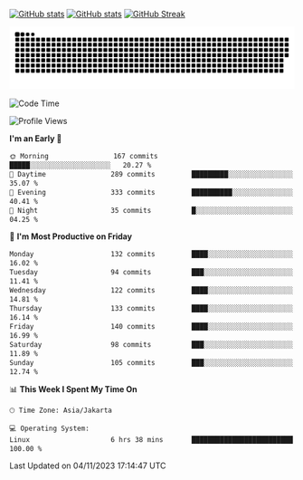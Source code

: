 [![GitHub stats](https://github-readme-stats.vercel.app/api?username=aurelioklv&card_width=500&show_icons=true&rank_icon=github&theme=solarized-dark#gh-dark-mode-only)](https://github.com/anuraghazra/github-readme-stats#gh-dark-mode-only)
[![GitHub stats](https://github-readme-stats.vercel.app/api?username=aurelioklv&card_width=500&show_icons=true&rank_icon=github&theme=buefy#gh-light-mode-only)](https://github.com/anuraghazra/github-readme-stats#gh-light-mode-only)
[![GitHub Streak](https://streak-stats.demolab.com/?user=aurelioklv&card_width=336&theme=solarized-dark)](https://git.io/streak-stats)

<picture>
  <source media="(prefers-color-scheme: dark)" srcset="https://raw.githubusercontent.com/aurelioklv/aurelioklv/snake-output/github-contribution-grid-snake-dark.svg">
  <source media="(prefers-color-scheme: light)" srcset="https://raw.githubusercontent.com/aurelioklv/aurelioklv/snake-output/github-contribution-grid-snake.svg">
  <img alt="github contribution grid snake animation" src="https://raw.githubusercontent.com/aurelioklv/aurelioklv/snake-output/github-contribution-grid-snake.svg">
</picture>

<!--START_SECTION:waka-->
![Code Time](http://img.shields.io/badge/Code%20Time-232%20hrs%2021%20mins-blue)

![Profile Views](http://img.shields.io/badge/Profile%20Views-71-blue)

**I'm an Early 🐤** 

```text
🌞 Morning                167 commits         █████░░░░░░░░░░░░░░░░░░░░   20.27 % 
🌆 Daytime                289 commits         █████████░░░░░░░░░░░░░░░░   35.07 % 
🌃 Evening                333 commits         ██████████░░░░░░░░░░░░░░░   40.41 % 
🌙 Night                  35 commits          █░░░░░░░░░░░░░░░░░░░░░░░░   04.25 % 
```
📅 **I'm Most Productive on Friday** 

```text
Monday                   132 commits         ████░░░░░░░░░░░░░░░░░░░░░   16.02 % 
Tuesday                  94 commits          ███░░░░░░░░░░░░░░░░░░░░░░   11.41 % 
Wednesday                122 commits         ████░░░░░░░░░░░░░░░░░░░░░   14.81 % 
Thursday                 133 commits         ████░░░░░░░░░░░░░░░░░░░░░   16.14 % 
Friday                   140 commits         ████░░░░░░░░░░░░░░░░░░░░░   16.99 % 
Saturday                 98 commits          ███░░░░░░░░░░░░░░░░░░░░░░   11.89 % 
Sunday                   105 commits         ███░░░░░░░░░░░░░░░░░░░░░░   12.74 % 
```


📊 **This Week I Spent My Time On** 

```text
🕑︎ Time Zone: Asia/Jakarta

💻 Operating System: 
Linux                    6 hrs 38 mins       █████████████████████████   100.00 % 
```


 Last Updated on 04/11/2023 17:14:47 UTC
<!--END_SECTION:waka-->
